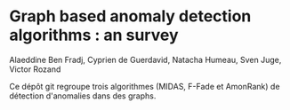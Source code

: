 # Graph based anomaly detection algorithms : an survey

Alaeddine Ben Fradj, Cyprien de Guerdavid, Natacha Humeau, Sven Juge, Victor Rozand


Ce dépôt git regroupe trois algorithmes (MIDAS, F-Fade et AmonRank) de détection d'anomalies dans des graphs.
